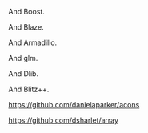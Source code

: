 And Boost.

And Blaze.

And Armadillo.

And glm.

And Dlib.

And Blitz++.

https://github.com/danielaparker/acons

https://github.com/dsharlet/array
